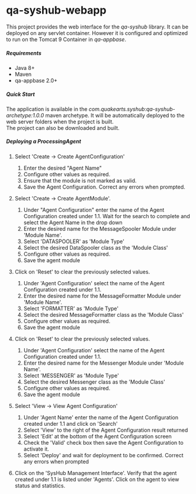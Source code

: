 # qa-syshub-webapp

This project provides the web interface for the _qa-syshub_ library. It can be deployed on any servlet container. However it is configured and optimized to run on the Tomcat 9 Container in _qa-appbase_.

##### Requirements
* Java 8+
* Maven
* qa-appbase 2.0+

##### Quick Start

The application is available in the _com.quakearts.syshub:qa-syshub-archetype:1.0.0_ maven archetype. It will be automatically deployed to the web server folders when the project is built.
<br />
The project can also be downloaded and built.

##### Deploying a ProcessingAgent

1. Select 'Create -> Create AgentConfiguration'

    1. Enter the desired "Agent Name"
    2. Configure other values as required.
    3. Ensure that the module is not marked as valid.
    4. Save the Agent Configuration. Correct any errors when prompted.

2. Select 'Create -> Create AgentModule'.

    1. Under "Agent Configuration" enter the name of the Agent Configuration created under 1.1. Wait for the search to complete and select the Agent Name in the drop down
    2. Enter the desired name for the MessageSpooler Module under 'Module Name'.
    3. Select 'DATASPOOLER' as 'Module Type'
    4. Select the desired DataSpooler class as the 'Module Class'
    5. Configure other values as required.
	6. Save the agent module

3. Click on 'Reset' to clear the previously selected values.
    
    1. Under 'Agent Configuration' select the name of the Agent Configuration created under 1.1.
    2. Enter the desired name for the MessageFormatter Module under 'Module Name'.
    3. Select 'FORMATTER' as 'Module Type'
	4. Select the desired MessageFormatter class as the 'Module Class'
    5. Configure other values as required.
	6. Save the agent module

4. Click on 'Reset' to clear the previously selected values.
    
    1. Under 'Agent Configuration' select the name of the Agent Configuration created under 1.1.
    2. Enter the desired name for the Messenger Module under 'Module Name'.
    3. Select 'MESSENGER' as 'Module Type'
    4. Select the desired Messenger class as the 'Module Class'
    5. Configure other values as required.
	6. Save the agent module

5. Select 'View -> View Agent Configuration'
    
    1. Under 'Agent Name' enter the name of the Agent Configuration created under 1.1 and click on 'Search'
    2. Select 'View' to the right of the Agent Configuration result returned
    3. Select 'Edit' at the bottom of the Agent Configuration screen
    3. Check the 'Valid' check box then save the Agent Configuration to activate it.
    3. Select 'Deploy' and wait for deployment to be confirmed. Correct any errors when prompted

6. Click on the 'SysHub Management Interface'. Verify that the agent created under 1.1 is listed under 'Agents'. Click on the agent to view status and statistics.